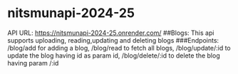 # nitsmunapi-2024-25
API URL: https://nitsmunapi-2024-25.onrender.com/
##Blogs:
This api supports uploading, reading,updating and deleting blogs
###Endpoints:
/blog/add for adding a blog, /blog/read to fetch all blogs, /blog/update/:id to update the blog having id as param id, /blog/delete/:id to delete the blog having param /:id
